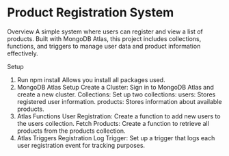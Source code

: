 # Product Registration System
Overview
A simple system where users can register and view a list of products. Built with MongoDB Atlas, this project includes collections, functions, and triggers to manage user data and product information effectively.

Setup
1. Run npm install 
Allows you install all packages used.
2. MongoDB Atlas Setup
Create a Cluster: Sign in to MongoDB Atlas and create a new cluster.
Collections: Set up two collections:
users: Stores registered user information.
products: Stores information about available products.
3. Atlas Functions
User Registration: Create a function to add new users to the users collection.
Fetch Products: Create a function to retrieve all products from the products collection.
4. Atlas Triggers
Registration Log Trigger: Set up a trigger that logs each user registration event for tracking purposes.
